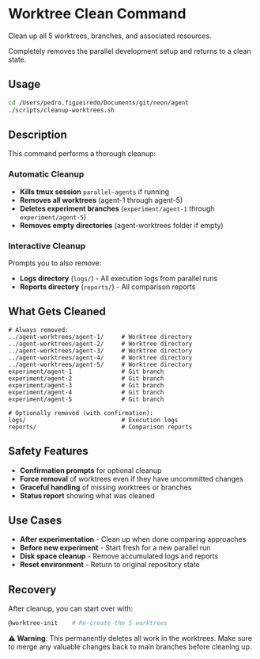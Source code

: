 # Worktree Clean Command

Clean up all 5 worktrees, branches, and associated resources.

Completely removes the parallel development setup and returns to a clean state.

## Usage

```bash
cd /Users/pedro.figueiredo/Documents/git/neon/agent
./scripts/cleanup-worktrees.sh
```

## Description

This command performs a thorough cleanup:

### Automatic Cleanup
- **Kills tmux session** `parallel-agents` if running
- **Removes all worktrees** (agent-1 through agent-5)
- **Deletes experiment branches** (`experiment/agent-1` through `experiment/agent-5`)
- **Removes empty directories** (agent-worktrees folder if empty)

### Interactive Cleanup
Prompts you to also remove:
- **Logs directory** (`logs/`) - All execution logs from parallel runs
- **Reports directory** (`reports/`) - All comparison reports

## What Gets Cleaned

```
# Always removed:
../agent-worktrees/agent-1/     # Worktree directory
../agent-worktrees/agent-2/     # Worktree directory  
../agent-worktrees/agent-3/     # Worktree directory
../agent-worktrees/agent-4/     # Worktree directory
../agent-worktrees/agent-5/     # Worktree directory
experiment/agent-1              # Git branch
experiment/agent-2              # Git branch
experiment/agent-3              # Git branch
experiment/agent-4              # Git branch
experiment/agent-5              # Git branch

# Optionally removed (with confirmation):
logs/                           # Execution logs
reports/                        # Comparison reports
```

## Safety Features

- **Confirmation prompts** for optional cleanup
- **Force removal** of worktrees even if they have uncommitted changes
- **Graceful handling** of missing worktrees or branches
- **Status report** showing what was cleaned

## Use Cases

- **After experimentation** - Clean up when done comparing approaches
- **Before new experiment** - Start fresh for a new parallel run
- **Disk space cleanup** - Remove accumulated logs and reports
- **Reset environment** - Return to original repository state

## Recovery

After cleanup, you can start over with:
```bash
@worktree-init    # Re-create the 5 worktrees
```

**⚠️ Warning**: This permanently deletes all work in the worktrees. Make sure to merge any valuable changes back to main branches before cleaning up.